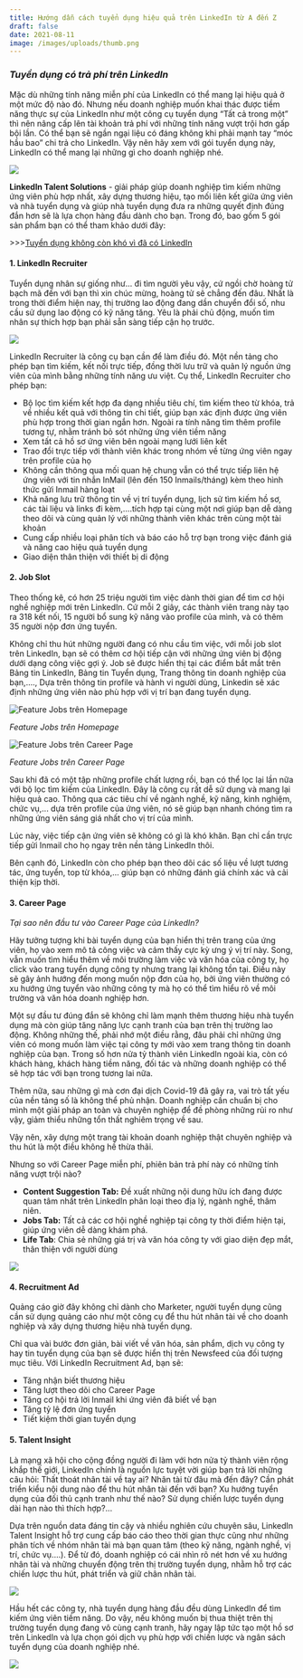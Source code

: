 ```yaml
---
title: Hướng dẫn cách tuyển dụng hiệu quả trên LinkedIn từ A đến Z
draft: false
date: 2021-08-11
image: /images/uploads/thumb.png
---
```

### ***Tuyển dụng có trả phí trên LinkedIn***

Mặc dù những tính năng miễn phí của LinkedIn có thể mang lại hiệu quả ở một mức độ nào đó. Nhưng nếu doanh nghiệp muốn khai thác được tiềm năng thực sự của LinkedIn như một công cụ tuyển dụng “Tất cả trong một” thì nên nâng cấp lên tài khoản trả phí với những tính năng vượt trội hơn gấp bội lần. Có thể bạn sẽ ngần ngại liệu có đáng không khi phải mạnh tay “móc hầu bao” chi trả cho LinkedIn. Vậy nên hãy xem với gói tuyển dụng này, LinkedIn có thể mang lại những gì cho doanh nghiệp nhé.

![](/images/uploads/thumb.png)

**LinkedIn Talent Solutions** - giải pháp giúp doanh nghiệp tìm kiếm những ứng viên phù hợp nhất, xây dựng thương hiệu, tạo mối liên kết giữa ứng viên và nhà tuyển dụng và giúp nhà tuyển dụng đưa ra những quyết định đúng đắn hơn sẽ là lựa chọn hàng đầu dành cho bạn. Trong đó, bao gồm 5 gói sản phẩm bạn có thể tham khảo dưới đây:

\>>>[Tuyển dụng không còn khó vì đã có LinkedIn](https://business.anphabe.com/post/2021-05-25-tuy%E1%BB%83n-d%E1%BB%A5ng-kh%C3%B4ng-c%C3%B2n-kh%C3%B3-v%C3%AC-%C4%91%C3%A3-c%C3%B3-linkedin/)

#### **1. LinkedIn Recruiter**

Tuyển dụng nhân sự giống như… đi tìm người yêu vậy, cứ ngồi chờ hoàng tử bạch mã đến với bạn thì xin chúc mừng, hoàng tử sẽ chẳng đến đâu. Nhất là trong thời điểm hiện nay, thị trường lao động đang dần chuyển đổi số, nhu cầu sử dụng lao động có kỹ năng tăng. Yêu là phải chủ động, muốn tìm nhân sự thích hợp bạn phải sẵn sàng tiếp cận họ trước.

![](/images/uploads/1.png)

LinkedIn Recruiter là công cụ bạn cần để làm điều đó. Một nền tảng cho phép bạn tìm kiếm, kết nối trực tiếp, đồng thời lưu trữ và quản lý nguồn ứng viên của mình bằng những tính năng ưu việt. Cụ thể, LinkedIn Recruiter cho phép bạn:

* Bộ lọc tìm kiếm kết hợp đa dạng nhiều tiêu chí, tìm kiếm theo từ khóa, trả về nhiều kết quả với thông tin chi tiết, giúp bạn xác định được ứng viên phù hợp trong thời gian ngắn hơn. Ngoài ra tính năng tìm thêm profile tương tự, nhằm tránh bỏ sót những ứng viên tiềm năng 
* Xem tất cả hồ sơ ứng viên bên ngoài mạng lưới liên kết
* Trao đổi trực tiếp với thành viên khác trong nhóm về từng ứng viên ngay trên profile của họ
* Không cần thông qua mối quan hệ chung vẫn có thể trực tiếp liên hệ ứng viên với tin nhắn InMail (lên đến 150 Inmails/tháng) kèm theo hình thức gửi Inmail hàng loạt
* Khả năng lưu trữ thông tin về vị trí tuyển dụng, lịch sử tìm kiếm hồ sơ, các tài liệu và links đi kèm,….tích hợp tại cùng một nơi giúp bạn dễ dàng theo dõi và cùng quản lý với những thành viên khác trên cùng một tài khoản
* Cung cấp nhiều loại phân tích và báo cáo hỗ trợ bạn trong việc đánh giá và nâng cao hiệu quả tuyển dụng
* Giao diện thân thiện với thiết bị di động

#### **2. Job Slot**

Theo thống kê, có hơn 25 triệu người tìm việc dành thời gian để tìm cơ hội nghề nghiệp mới trên LinkedIn. Cứ mỗi 2 giây, các thành viên trang này tạo ra 318 kết nối, 15 người bổ sung kỹ năng vào profile của mình, và có thêm 35 người nộp đơn ứng tuyển. 

Không chỉ thu hút những người đang có nhu cầu tìm việc, với mỗi job slot trên LinkedIn, bạn sẽ có thêm cơ hội tiếp cận với những ứng viên bị động dưới dạng công việc gợi ý. Job sẽ được hiển thị tại các điểm bắt mắt trên Bảng tin LinkedIn, Bảng tin Tuyển dụng, Trang thông tin doanh nghiệp của bạn,...., Dựa trên thông tin profile và hành vi người dùng, Linkedin sẽ xác định những ứng viên nào phù hợp với vị trí bạn đang tuyển dụng.

![](/images/uploads/2.png "Feature Jobs trên Homepage")

*Feature Jobs trên Homepage*

![](/images/uploads/3.png "Feature Jobs trên Career Page")

*Feature Jobs trên Career Page*

Sau khi đã có một tập những profile chất lượng rồi, bạn có thể lọc lại lần nữa với bộ lọc tìm kiếm của LinkedIn. Đây là công cụ rất dễ sử dụng và mang lại hiệu quả cao. Thông qua các tiêu chí về ngành nghề, kỹ năng, kinh nghiệm, chức vụ,... dựa trên profile của ứng viên, nó sẽ giúp bạn nhanh chóng tìm ra những ứng viên sáng giá nhất cho vị trí của mình. 

Lúc này, việc tiếp cận ứng viên sẽ không có gì là khó khăn. Bạn chỉ cần trực tiếp gửi Inmail cho họ ngay trên nền tảng LinkedIn thôi. 

Bên cạnh đó, LinkedIn còn cho phép bạn theo dõi các số liệu về lượt tương tác, ứng tuyển, top từ khóa,... giúp bạn có những đánh giá chính xác và cải thiện kịp thời.

#### **3. Career Page**

*Tại sao nên đầu tư vào Career Page của LinkedIn?* 

Hãy tưởng tượng khi bài tuyển dụng của bạn hiển thị trên trang của ứng viên, họ vào xem mô tả công việc và cảm thấy cực kỳ ưng ý vị trí này. Song, vẫn muốn tìm hiểu thêm về môi trường làm việc và văn hóa của công ty, họ click vào trang tuyển dụng công ty nhưng trang lại không tồn tại. Điều này sẽ gây ảnh hướng đến mong muốn nộp đơn của họ, bởi ứng viên thường có xu hướng ứng tuyển vào những công ty mà họ có thể tìm hiểu rõ về môi trường và văn hóa doanh nghiệp hơn.

Một sự đầu tư đúng đắn sẽ không chỉ làm mạnh thêm thương hiệu nhà tuyển dụng mà còn giúp tăng năng lực cạnh tranh của bạn trên thị trường lao động. Không những thế, phải nhớ một điều rằng, đâu phải chỉ những ứng viên có mong muốn làm việc tại công ty mới vào xem trang thông tin doanh nghiệp của bạn. Trong số hơn nửa tỷ thành viên LinkedIn ngoài kia, còn có khách hàng, khách hàng tiềm năng, đối tác và những doanh nghiệp có thể sẽ hợp tác với bạn trong tương lai nữa. 

Thêm nữa, sau những gì mà cơn đại dịch Covid-19 đã gây ra, vai trò tất yếu của nền tảng số là không thể phủ nhận. Doanh nghiệp cần chuẩn bị cho mình một giải pháp an toàn và chuyên nghiệp để đề phòng những rủi ro như vậy, giảm thiểu những tổn thất nghiêm trọng về sau. 

Vậy nên, xây dựng một trang tài khoản doanh nghiệp thật chuyên nghiệp và thu hút là một điều không hề thừa thãi. 

Nhưng so với Career Page miễn phí, phiên bản trả phí này có những tính năng vượt trội nào?

* **Content Suggestion Tab:** Đề xuất những nội dung hữu ích đang được quan tâm nhất trên LinkedIn phân loại theo địa lý, ngành nghề, thâm niên. 
* **Jobs Tab:** Tất cả các cơ hội nghề nghiệp tại công ty thời điểm hiện tại, giúp ứng viên dễ dàng khám phá. 
* **Life Tab**: Chia sẻ những giá trị và văn hóa công ty với giao diện đẹp mắt, thân thiện với người dùng

![](/images/uploads/4.gif)

#### **4. Recruitment Ad**

Quảng cáo giờ đây không chỉ dành cho Marketer, người tuyển dụng cũng cần sử dụng quảng cáo như một công cụ để thu hút nhân tài về cho doanh nghiệp và xây dựng thương hiệu nhà tuyển dụng. 

Chỉ qua vài bước đơn giản, bài viết về văn hóa, sản phẩm, dịch vụ công ty hay tin tuyển dụng của bạn sẽ được hiển thị trên Newsfeed của đối tượng mục tiêu. Với LinkedIn Recruitment Ad, bạn sẽ:

* Tăng nhận biết thương hiệu 
* Tăng lượt theo dõi cho Career Page 
* Tăng cơ hội trả lời Inmail khi ứng viên đã biết về bạn 
* Tăng tỷ lệ đơn ứng tuyển 
* Tiết kiệm thời gian tuyển dụng

#### **5. Talent Insight**

Là mạng xã hội cho cộng đồng người đi làm với hơn nửa tỷ thành viên rộng khắp thế giới, LinkedIn chính là nguồn lực tuyệt vời giúp bạn trả lời những câu hỏi: Thất thoát nhân tài về tay ai? Nhân tài từ đâu mà đến đây? Cần phát triển kiểu nội dung nào để thu hút nhân tài đến với bạn? Xu hướng tuyển dụng của đối thủ cạnh tranh như thế nào? Sử dụng chiến lược tuyển dụng dài hạn nào thì thích hợp?... 

Dựa trên nguồn data đáng tin cậy và nhiều nghiên cứu chuyên sâu, LinkedIn Talent Insight hỗ trợ cung cấp báo cáo theo thời gian thực cũng như những phân tích về nhóm nhân tài mà bạn quan tâm (theo kỹ năng, ngành nghề, vị trí, chức vụ….). Để từ đó, doanh nghiệp có cái nhìn rõ nét hơn về xu hướng nhân tài và những chuyển động trên thị trường tuyển dụng, nhằm hỗ trợ các chiến lược thu hút, phát triển và giữ chân nhân tài.

![](/images/uploads/5.png)

Hầu hết các công ty, nhà tuyển dụng hàng đầu đều dùng LinkedIn để tìm kiếm ứng viên tiềm năng. Do vậy, nếu không muốn bị thua thiệt trên thị trường tuyển dụng đang vô cùng cạnh tranh, hãy ngay lập tức tạo một hồ sơ trên LinkedIn và lựa chọn gói dịch vụ phù hợp với chiến lược và ngân sách tuyển dụng của doanh nghiệp nhé.

![](/images/uploads/info_linkedin.png)